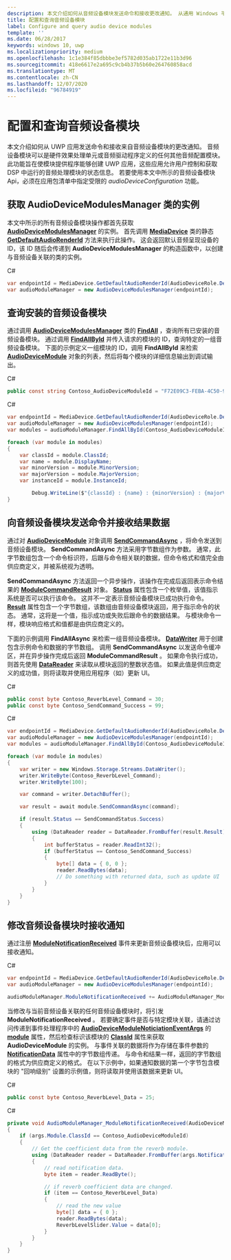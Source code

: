 ```yaml
---
description: 本文介绍如何从音频设备模块发送命令和接收更改通知。 从通用 Windows 平台 (UWP) 应用。
title: 配置和查询音频设备模块
label: Configure and query audio device modules
template: ''
ms.date: 06/28/2017
keywords: windows 10, uwp
ms.localizationpriority: medium
ms.openlocfilehash: 1c1e384f85dbbbe3ef5782d035ab1722e11b3d96
ms.sourcegitcommit: 418e6617e2a695c9cb4b37b5b60e264760858acd
ms.translationtype: MT
ms.contentlocale: zh-CN
ms.lasthandoff: 12/07/2020
ms.locfileid: "96784919"
---
```

# <a name="configure-and-query-audio-device-modules"></a>配置和查询音频设备模块 

本文介绍如何从 UWP 应用发送命令和接收来自音频设备模块的更改通知。 音频设备模块可以是硬件效果处理单元或音频驱动程序定义的任何其他音频配置模块。 此功能旨在使模块提供程序能够创建 UWP 应用，这些应用允许用户控制和获取 DSP 中运行的音频处理模块的状态信息。 若要使用本文中所示的音频设备模块 Api，必须在应用包清单中指定受限的 *audioDeviceConfiguration* 功能。

## <a name="get-an-instance-of-the-audiodevicemodulesmanager-class"></a>获取 AudioDeviceModulesManager 类的实例
本文中所示的所有音频设备模块操作都首先获取 **[AudioDeviceModulesManager](/uwp/api/windows.media.devices.audiodevicemodulesmanager)** 的实例。 首先调用 **[MediaDevice](/uwp/api/windows.media.devices.mediadevice)** 类的静态 **[GetDefaultAudioRenderId](/uwp/api/windows.media.devices.mediadevice.getdefaultaudiorenderid)** 方法来执行此操作。 这会返回默认音频呈现设备的 ID，该 ID 随后会传递到 **AudioDeviceModulesManager** 的构造函数中，以创建与音频设备关联的类的实例。

C#
```csharp
var endpointId = MediaDevice.GetDefaultAudioRenderId(AudioDeviceRole.Default);
var audioModuleManager = new AudioDeviceModulesManager(endpointId);
```

## <a name="query-for-installed-audio-device-modules"></a>查询安装的音频设备模块

通过调用 **[AudioDeviceModulesManager](/uwp/api/windows.media.devices.audiodevicemodulesmanager)** 类的 **[FindAll](/uwp/api/windows.media.devices.audiodevicemodulesmanager.findall)** ，查询所有已安装的音频设备模块。 通过调用 **[FindAllById](/uwp/api/windows.media.devices.audiodevicemodulesmanager.findallbyid)** 并传入请求的模块的 ID，查询特定的一组音频设备模块。 下面的示例定义一组模块的 ID，调用 **FindAllById** 来检索 **[AudioDeviceModule](/uwp/api/windows.media.devices.audiodevicemodule)** 对象的列表，然后将每个模块的详细信息输出到调试输出。

C#
```csharp
public const string Contoso_AudioDeviceModuleId = "F72E09C3-FEBA-4C50-93BE-2CA56123AF09";
``` 

C#
```csharp
var endpointId = MediaDevice.GetDefaultAudioRenderId(AudioDeviceRole.Default);
var audioModuleManager = new AudioDeviceModulesManager(endpointId);
var modules = audioModuleManager.FindAllById(Contoso_AudioDeviceModuleId);

foreach (var module in modules)
{
    var classId = module.ClassId;
    var name = module.DisplayName;
    var minorVersion = module.MinorVersion;
    var majorVersion = module.MajorVersion;
    var instanceId = module.InstanceId;

        Debug.WriteLine($"{classId} : {name} : {minorVersion} : {majorVersion} : {instanceId}");
}
``` 
## <a name="send-a-command-to-an-audio-device-module-and-receive-result-data"></a>向音频设备模块发送命令并接收结果数据
通过对 **[AudioDeviceModule](/uwp/api/windows.media.devices.audiodevicemodule)** 对象调用 **[SendCommandAsync](/uwp/api/windows.media.devices.audiodevicemodule.sendcommandasync)** ，将命令发送到音频设备模块。 **SendCommandAsync** 方法采用字节数组作为参数。 通常，此字节数组包含一个命令标识符，后跟与命令相关联的数据，但命令格式和值完全由供应商定义，并被系统视为透明。

**SendCommandAsync** 方法返回一个异步操作，该操作在完成后返回表示命令结果的 **[ModuleCommandResult](/uwp/api/windows.media.devices.audiodevicemodule.sendcommandasync)** 对象。 **[Status](/uwp/api/windows.media.devices.modulecommandresult.status)** 属性包含一个枚举值，该值指示系统是否可以执行该命令。 这并不一定表示音频设备模块已成功执行命令。 **[Result](/uwp/api/windows.media.devices.modulecommandresult.result)** 属性包含一个字节数组，该数组由音频设备模块返回，用于指示命令的状态。 通常，这将是一个值，指示成功或失败后跟命令的数据结果。 与模块命令一样，模块响应格式和值都是由供应商定义的。

下面的示例调用 **FindAllAsync** 来检索一组音频设备模块。 **[DataWriter](/uwp/api/windows.storage.streams.datawriter)** 用于创建包含示例命令和数据的字节数组。 调用 **SendCommandAsync** 以发送命令缓冲区，并在异步操作完成后返回 **ModuleCommandResult** 。 如果命令执行成功，则首先使用 **[DataReader](/uwp/api/windows.storage.streams.datareader)** 来读取从模块返回的整数状态值。 如果此值是供应商定义的成功值，则将读取并使用应用程序（如）更新 UI。


C#
```csharp
public const byte Contoso_ReverbLevel_Command = 30; 
public const byte Contoso_SendCommand_Success = 99;
``` 

C#
```csharp
var endpointId = MediaDevice.GetDefaultAudioRenderId(AudioDeviceRole.Default);
var audioModuleManager = new AudioDeviceModulesManager(endpointId);
var modules = audioModuleManager.FindAllById(Contoso_AudioDeviceModuleId);

foreach (var module in modules)
{
    var writer = new Windows.Storage.Streams.DataWriter();
    writer.WriteByte(Contoso_ReverbLevel_Command);
    writer.WriteByte(100);

    var command = writer.DetachBuffer();

    var result = await module.SendCommandAsync(command);

    if (result.Status == SendCommandStatus.Success)
    {
        using (DataReader reader = DataReader.FromBuffer(result.Result))
        {
            int bufferStatus = reader.ReadInt32();
            if (bufferStatus == Contoso_SendCommand_Success)
            {
                byte[] data = { 0, 0 };
                reader.ReadBytes(data);
                // Do something with returned data, such as update UI
            }
        }
    }
}
```

## <a name="receive-notifications-when-audio-device-modules-are-modified"></a>修改音频设备模块时接收通知
通过注册 **[ModuleNotificationReceived](/uwp/api/windows.media.devices.audiodevicemodulesmanager.modulenotificationreceived)** 事件来更新音频设备模块后，应用可以接收通知。 

C#
```csharp
var endpointId = MediaDevice.GetDefaultAudioRenderId(AudioDeviceRole.Default);
var audioModuleManager = new AudioDeviceModulesManager(endpointId);

audioModuleManager.ModuleNotificationReceived += AudioModuleManager_ModuleNotificationReceived;
``` 

当修改与当前音频设备关联的任何音频设备模块时，将引发 **ModuleNotificationReceived** 。 若要确定事件是否与特定模块关联，请通过访问传递到事件处理程序中的 **[AudioDeviceModuleNoticiationEventArgs](/uwp/api/windows.media.devices.audiodevicemodulenotificationeventargs)** 的 **[module](/uwp/api/windows.media.devices.audiodevicemodulenotificationeventargs.module)** 属性，然后检查标识该模块的 **[ClassId](/uwp/api/windows.media.devices.audiodevicemodule.classid)** 属性来获取 **AudioDeviceModule** 的实例。 与事件关联的数据将作为存储在事件参数的 **[NotificationData](/uwp/api/windows.media.devices.audiodevicemodulenotificationeventargs.notificationdata)** 属性中的字节数组传递。 与命令和结果一样，返回的字节数组的格式为供应商定义的格式。 在以下示例中，如果通知数据的第一个字节包含模块的 "回响级别" 设置的示例值，则将读取并使用该数据来更新 UI。

C#
```csharp
public const byte Contoso_ReverbLevel_Data = 25;
```

C#
```csharp
private void AudioModuleManager_ModuleNotificationReceived(AudioDeviceModulesManager sender, AudioDeviceModuleNotificationEventArgs args)
{
    if (args.Module.ClassId == Contoso_AudioDeviceModuleId)
    {
        // Get the coefficient data from the reverb module.
        using (DataReader reader = DataReader.FromBuffer(args.NotificationData))
        {
            // read notification data.
            byte item = reader.ReadByte();

            // if reverb coefficient data are changed.
            if (item == Contoso_ReverbLevel_Data)
            {
                // read the new value
                byte[] data = { 0 };
                reader.ReadBytes(data);
                ReverbLevelSlider.Value = data[0];
            }
        }
    }
}
```
